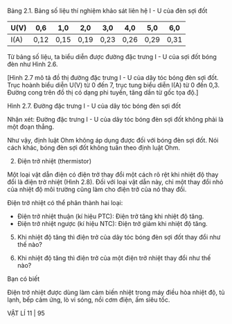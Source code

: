 Bảng 2.1. Bảng số liệu thí nghiệm khảo sát liên hệ I - U của đèn sợi đốt

| U(V) | 0,6 | 1,0 | 2,0 | 3,0 | 4,0 | 5,0 | 6,0 |
|------|-----|-----|-----|-----|-----|-----|-----|
| I(A) | 0,12| 0,15| 0,19| 0,23| 0,26| 0,29| 0,31|

Từ bảng số liệu, ta biểu diễn được đường đặc trưng I - U của sợi đốt bóng đèn như Hình 2.6.

[Hình 2.7 mô tả đồ thị đường đặc trưng I - U của dây tóc bóng đèn sợi đốt. Trục hoành biểu diễn U(V) từ 0 đến 7, trục tung biểu diễn I(A) từ 0 đến 0,3. Đường cong trên đồ thị có dạng phi tuyến, tăng dần từ gốc tọa độ.]

Hình 2.7. Đường đặc trưng I - U của dây tóc bóng đèn sợi đốt

Nhận xét: Đường đặc trưng I - U của dây tóc bóng đèn sợi đốt không phải là một đoạn thẳng.

Như vậy, định luật Ohm không áp dụng được đối với bóng đèn sợi đốt. Nói cách khác, bóng đèn sợi đốt không tuân theo định luật Ohm.

2. Điện trở nhiệt (thermistor)

Một loại vật dẫn điện có điện trở thay đổi một cách rõ rệt khi nhiệt độ thay đổi là điện trở nhiệt (Hình 2.8). Đối với loại vật dẫn này, chỉ một thay đổi nhỏ của nhiệt độ môi trường cũng làm cho điện trở của nó thay đổi.

Điện trở nhiệt có thể phân thành hai loại:
- Điện trở nhiệt thuận (kí hiệu PTC): Điện trở tăng khi nhiệt độ tăng.
- Điện trở nhiệt ngược (kí hiệu NTC): Điện trở giảm khi nhiệt độ tăng.

5. Khi nhiệt độ tăng thì điện trở của dây tóc bóng đèn sợi đốt thay đổi như thế nào?

6. Khi nhiệt độ tăng thì điện trở của một điện trở nhiệt thay đổi như thế nào?

Bạn có biết

Điện trở nhiệt được dùng làm cảm biến nhiệt trong máy điều hòa nhiệt độ, tủ lạnh, bếp cảm ứng, lò vi sóng, nồi cơm điện, ấm siêu tốc.

VẬT LÍ 11 | 95